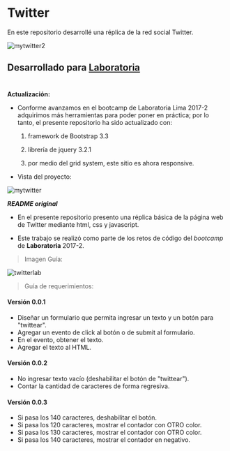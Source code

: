 # Twitter

En este repositorio desarrollé una réplica de la red social Twitter.

![mytwitter2](https://user-images.githubusercontent.com/32287019/36444462-7f8cb5cc-1649-11e8-9083-a4a9d61063c2.JPG)

## Desarrollado para [Laboratoria](http://laboratoria.la) 


#
**Actualización:**

* Conforme avanzamos en el bootcamp de Laboratoria Lima 2017-2 adquirimos más herramientas para poder poner en práctica; por lo tanto, el presente repositorio ha sido actualizado con:

  1. framework de Bootstrap 3.3

  2. librería de jquery 3.2.1

  3. por medio del grid system, este sitio es ahora responsive.

* Vista del proyecto:

![mytwitter](https://user-images.githubusercontent.com/32287019/36444495-9492d3de-1649-11e8-9973-68201d7bac77.JPG)



**_README original_**

* En el presente repositorio presento una réplica básica de la página web de Twitter mediante html, css y javascript.

* Este trabajo se realizó como parte de los retos de código del *bootcamp* de **Laboratoria** 2017-2.

>Imagen Guía:

![twitterlab](https://user-images.githubusercontent.com/32287019/36444515-9e1522e0-1649-11e8-97e6-474049f45588.JPG)

 >Guía de requerimientos:

 #### **Versión 0.0.1**

* Diseñar un formulario que permita ingresar un texto y un botón para "twittear".
* Agregar un evento de click al botón o de submit al formulario.
* En el evento, obtener el texto.
* Agregar el texto al HTML.

#### **Versión 0.0.2**

* No ingresar texto vacío (deshabilitar el botón de "twittear").
* Contar la cantidad de caracteres de forma regresiva.

#### **Versión 0.0.3**

* Si pasa los 140 caracteres, deshabilitar el botón.
* Si pasa los 120 caracteres, mostrar el contador con OTRO color.
* Si pasa los 130 caracteres, mostrar el contador con OTRO color.
* Si pasa los 140 caracteres, mostrar el contador en negativo.